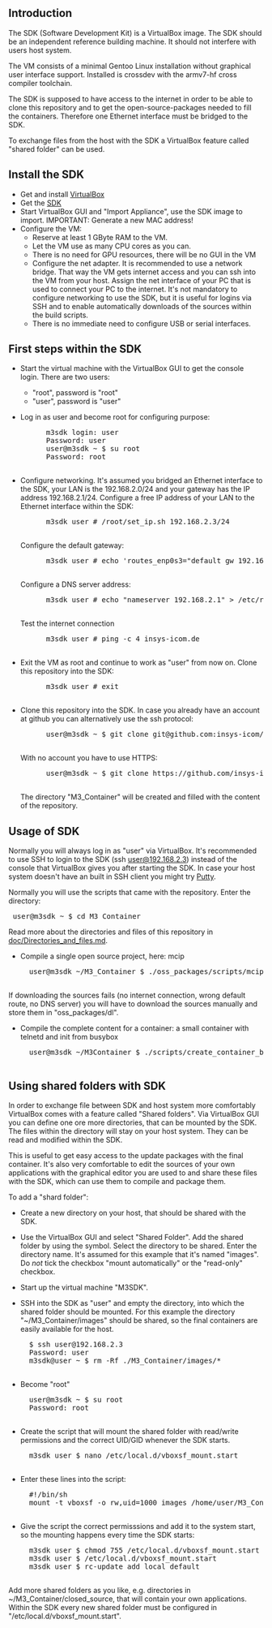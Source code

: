 Introduction
---
The SDK (Software Development Kit) is a VirtualBox image. The SDK should be an independent reference building machine. It should not interfere with users host system. 

The VM consists of a minimal Gentoo Linux installation without graphical user interface support. Installed is crossdev with the armv7-hf cross compiler toolchain. 

The SDK is supposed to have access to the internet in order to be able to clone this repository and to get the open-source-packages needed to fill the containers. Therefore one Ethernet interface must be bridged to the SDK.

To exchange files from the host with the SDK a VirtualBox feature called "shared folder" can be used. 


Install the SDK
---
* Get and install [VirtualBox](https://virtualbox.org)
* Get the [SDK](https://www.insys-icom.de/data/smartbox/M3_SDK_2.ova)
* Start VirtualBox GUI and "Import Appliance", use the SDK image to import. IMPORTANT: Generate a new MAC address!
* Configure the VM:
    * Reserve at least 1 GByte RAM to the VM.
    * Let the VM use as many CPU cores as you can.
    * There is no need for GPU resources, there will be no GUI in the VM
    * Configure the net adapter. It is recommended to use a network bridge. That way the VM gets internet access and you can ssh into the VM from your host. Assign the  net interface of your PC that is used to connect your PC to the internet. It's not mandatory to configure networking to use the SDK, but it is useful for logins via SSH and to enable automatically downloads of the sources within the build scripts.
    * There is no immediate need to configure USB or serial interfaces.


First steps within the SDK
---
* Start the virtual machine with the VirtualBox GUI to get the console login. There are two users:
    * "root", password is "root"
    * "user", password is "user"
* Log in as user and become root for configuring purpose:
    <pre>
        m3sdk login: user
        Password: user
    	user@m3sdk ~ $ su root
    	Password: root
    </pre>
* Configure networking. It's assumed you bridged an Ethernet interface to the SDK, your LAN is the 192.168.2.0/24 and your gateway has the IP address 192.168.2.1/24. 
    Configure a free IP address of your LAN to the Ethernet interface within the SDK:
    <pre>
        m3sdk user # /root/set_ip.sh 192.168.2.3/24
    </pre>
    Configure the default gateway:
    <pre>
        m3sdk user # echo 'routes_enp0s3="default gw 192.168.2.1"' > /etc/conf.d/net
    </pre>
    Configure a DNS server address:
    <pre>
        m3sdk user # echo "nameserver 192.168.2.1" > /etc/resolv.conf
    </pre>
    Test the internet connection
    <pre>
        m3sdk user # ping -c 4 insys-icom.de
    </pre>
    
* Exit the VM as root and continue to work as "user" from now on. Clone this repository into the SDK:
    <pre>
        m3sdk user # exit
    </pre>
* Clone this repository into the SDK. In case you already have an account at github you can alternatively use the ssh protocol:
    <pre>
        user@m3sdk ~ $ git clone git@github.com:insys-icom/M3_Container.git
    </pre>
    With no account you have to use HTTPS:
    <pre>
        user@m3sdk ~ $ git clone https://github.com/insys-icom/M3_Container.git
    </pre>

    The directory "M3_Container" will be created and filled with the content of the repository.


Usage of SDK
---
Normally you will always log in as "user" via VirtualBox. It's recommended to use SSH to login to the SDK (ssh user@192.168.2.3) instead of the console that VirtualBox gives you after starting the SDK. In case your host system doesn't have an built in SSH client you might try [Putty](http://www.chiark.greenend.org.uk/~sgtatham/putty/ "Putty").

Normally you will use the scripts that came with the repository. Enter the directory:
    <pre>
    user@m3sdk ~ $ cd M3_Container
    </pre>
    Read more about the directories and files of this repository in [doc/Directories_and_files.md]("doc/Directories_and_files.md").

* Compile a single open source project, here: mcip
    <pre>
    user@m3sdk ~/M3_Container $ ./oss_packages/scripts/mcip.sh all
    </pre>
If downloading the sources fails (no internet connection, wrong default route, no DNS server) you will have to download the sources manually and store them in "oss_packages/dl".

* Compile the complete content for a container: a small container with telnetd and init from busybox
    <pre>
    user@m3sdk ~/M3Container $ ./scripts/create_container_busybox.sh -n container_busybox
    </pre>


Using shared folders with SDK
---
In order to exchange file between SDK and host system more comfortably VirtualBox comes with a feature called "Shared folders". Via VirtualBox GUI you can define one ore more directories, that can be mounted by the SDK. The files within the directory will stay on your host system. They can be read and modified within the SDK. 

This is useful to get easy access to the update packages with the final container. It's also very comfortable to edit the sources of your own applications with the graphical editor you are used to and share these files with the SDK, which can use them to compile and package them.

To add a "shard folder": 

* Create a new directory on your host, that should be shared with the SDK. 

* Use the VirtualBox GUI and select "Shared Folder". Add the shared folder by using the symbol. Select the directory to be shared. Enter the directory name. It's assumed for this example that it's named "images". Do _not_ tick the checkbox "mount automatically" or the "read-only" checkbox.

* Start up the virtual machine "M3SDK".

* SSH into the SDK as "user" and empty the directory, into which the shared folder should be mounted. For this example the directory "~/M3_Container/images" should be shared, so the final containers are easily available for the host.
    <pre>
    $ ssh user@192.168.2.3
    Password: user
    m3sdk@user ~ $ rm -Rf ./M3_Container/images/*
    </pre>
    
* Become "root" 
    <pre>
    user@m3sdk ~ $ su root
    Password: root
    </pre>
    
* Create the script that will mount the shared folder with read/write permissions and the correct UID/GID whenever the SDK starts.
    <pre>
    m3sdk user $ nano /etc/local.d/vboxsf_mount.start
    </pre>
    
* Enter these lines into the script:
    <pre>
    #!/bin/sh
    mount -t vboxsf -o rw,uid=1000 images /home/user/M3_Container/images
    </pre>
  
* Give the script the correct permisssions and add it to the system start, so the mounting happens every time the SDK starts:
    <pre>
    m3sdk user $ chmod 755 /etc/local.d/vboxsf_mount.start
    m3sdk user $ /etc/local.d/vboxsf_mount.start
    m3sdk user $ rc-update add local default
    </pre>

Add more shared folders as you like, e.g. directories in ~/M3_Container/closed_source, that will contain your own applications. Within the SDK every new shared folder must be configured in "/etc/local.d/vboxsf_mount.start".